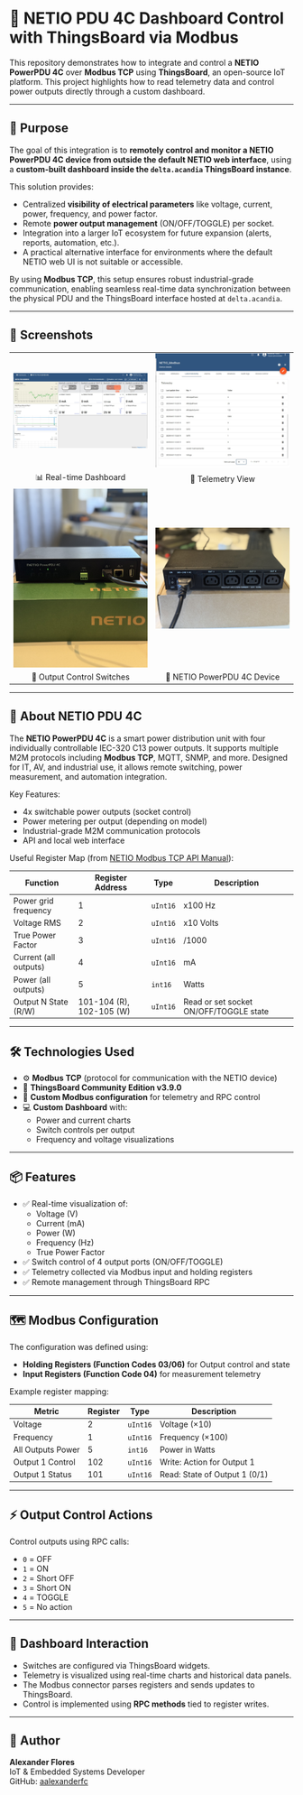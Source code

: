 # 🔌 NETIO PDU 4C Dashboard Control with ThingsBoard via Modbus

This repository demonstrates how to integrate and control a **NETIO PowerPDU 4C** over **Modbus TCP** using **ThingsBoard**, an open-source IoT platform. This project highlights how to read telemetry data and control power outputs directly through a custom dashboard.

---

## 🎯 Purpose

The goal of this integration is to **remotely control and monitor a NETIO PowerPDU 4C device from outside the default NETIO web interface**, using a **custom-built dashboard inside the `delta.acandia` ThingsBoard instance**.

This solution provides:
- Centralized **visibility of electrical parameters** like voltage, current, power, frequency, and power factor.
- Remote **power output management** (ON/OFF/TOGGLE) per socket.
- Integration into a larger IoT ecosystem for future expansion (alerts, reports, automation, etc.).
- A practical alternative interface for environments where the default NETIO web UI is not suitable or accessible.

By using **Modbus TCP**, this setup ensures robust industrial-grade communication, enabling seamless real-time data synchronization between the physical PDU and the ThingsBoard interface hosted at `delta.acandia`.

---

## 📸 Screenshots

<table>
  <tr>
    <td><img src="assets/NETIO-dashboard.jpg" width="400"/></td>
    <td><img src="assets/Latest-telemetry.jpg" width="400"/></td>
  </tr>
  <tr>
    <td align="center">📊 Real-time Dashboard</td>
    <td align="center">📅 Telemetry View</td>
  </tr>
  <tr>
    <td><img src="assets/Output-buttons.jpg" width="400"/></td>
    <td><img src="assets/Outputs-socket.jpg" width="400"/></td>
  </tr>
  <tr>
    <td align="center">👡️ Output Control Switches</td>
    <td align="center">🔌 NETIO PowerPDU 4C Device</td>
  </tr>
</table>

---

## 🧰 About NETIO PDU 4C

The **NETIO PowerPDU 4C** is a smart power distribution unit with four individually controllable IEC-320 C13 power outputs. It supports multiple M2M protocols including **Modbus TCP**, MQTT, SNMP, and more. Designed for IT, AV, and industrial use, it allows remote switching, power measurement, and automation integration.

Key Features:
- 4x switchable power outputs (socket control)
- Power metering per output (depending on model)
- Industrial-grade M2M communication protocols
- API and local web interface

Useful Register Map (from [NETIO Modbus TCP API Manual](./NETIO-Modbus-TCP_M2M-API-Protocol.pdf)):

| Function                  | Register Address | Type   | Description                                    |
|---------------------------|------------------|--------|------------------------------------------------|
| Power grid frequency     | 1                | `uInt16` | x100 Hz                                       |
| Voltage RMS              | 2                | `uInt16` | x10 Volts                                     |
| True Power Factor        | 3                | `uInt16` | /1000                                          |
| Current (all outputs)    | 4                | `uInt16` | mA                                             |
| Power (all outputs)      | 5                | `int16`  | Watts                                          |
| Output N State (R/W)     | 101-104 (R), 102-105 (W) | `uInt16` | Read or set socket ON/OFF/TOGGLE state         |

---

## 🛠️ Technologies Used

- ⚙️ **Modbus TCP** (protocol for communication with the NETIO device)
- 📡 **ThingsBoard Community Edition v3.9.0**
- 🧠 **Custom Modbus configuration** for telemetry and RPC control
- 💻 **Custom Dashboard** with:
  - Power and current charts
  - Switch controls per output
  - Frequency and voltage visualizations

---

## 📦 Features

- ✅ Real-time visualization of:
  - Voltage (V)
  - Current (mA)
  - Power (W)
  - Frequency (Hz)
  - True Power Factor
- ✅ Switch control of 4 output ports (ON/OFF/TOGGLE)
- ✅ Telemetry collected via Modbus input and holding registers
- ✅ Remote management through ThingsBoard RPC

---

## 🗺️ Modbus Configuration

The configuration was defined using:
- **Holding Registers (Function Codes 03/06)** for Output control and state
- **Input Registers (Function Code 04)** for measurement telemetry

Example register mapping:

| Metric            | Register | Type   | Description                         |
|-------------------|----------|--------|-------------------------------------|
| Voltage           | 2        | `uInt16` | Voltage (×10)                       |
| Frequency         | 1        | `uInt16` | Frequency (×100)                    |
| All Outputs Power | 5        | `int16`  | Power in Watts                      |
| Output 1 Control  | 102      | `uInt16` | Write: Action for Output 1          |
| Output 1 Status   | 101      | `uInt16` | Read: State of Output 1 (0/1)       |

---

## ⚡ Output Control Actions

Control outputs using RPC calls:
- `0` = OFF
- `1` = ON
- `2` = Short OFF
- `3` = Short ON
- `4` = TOGGLE
- `5` = No action

---

## 🧹 Dashboard Interaction

- Switches are configured via ThingsBoard widgets.
- Telemetry is visualized using real-time charts and historical data panels.
- The Modbus connector parses registers and sends updates to ThingsBoard.
- Control is implemented using **RPC methods** tied to register writes.

---

## 🧐 Author

**Alexander Flores**  
IoT & Embedded Systems Developer  
GitHub: [aalexanderfc](https://github.com/aalexanderfc)
